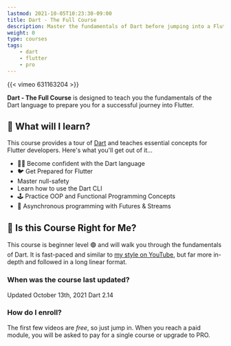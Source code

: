 ```yaml
---
lastmod: 2021-10-05T10:23:30-09:00
title: Dart - The Full Course
description: Master the fundamentals of Dart before jumping into a Flutter
weight: 0
type: courses
tags: 
    - dart
    - flutter
    - pro
---
```


{{< vimeo 631163204 >}}

**Dart - The Full Course** is designed to teach you the fundamentals of the Dart language to prepare you for a successful journey into Flutter. 


## 🦄 What will I learn?

This course provides a tour of [Dart](https://dart.dev/) and teaches essential concepts for Flutter developers. Here's what you'll get out of it...

- 👨‍🎤 Become confident with the Dart language
- 🐦 Get Prepared for Flutter
- Master null-safety
- Learn how to use the Dart CLI
- 🕹️ Practice OOP and Functional Programming Concepts
- 🌊 Asynchronous programming with Futures & Streams


## 🤔 Is this Course Right for Me?

This course is beginner level 🟢 and will walk you through the fundamentals of Dart. It is fast-paced and similar to [my style on YouTube](https://www.youtube.com/channel/UCsBjURrPoezykLs9EqgamOA?), but far more in-depth and followed in a long linear format.

### When was the course last updated?

<span class="tag tag-sm tag-pro">Updated October 13th, 2021</span> <span class="tag tag-sm tag-flutter">Dart 2.14</span>

### How do I enroll?

The first few videos are *free*, so just jump in. When you reach a paid module, you will be asked to pay for a single course or upgrade to PRO. 
